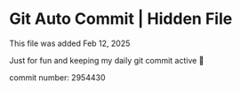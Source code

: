 # Git Auto Commit | Hidden File

This file was added Feb 12, 2025

Just for fun and keeping my daily git commit active 🤪

commit number: 2954430
